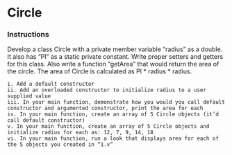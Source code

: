 # Circle

### Instructions
Develop a class Circle with a private member variable “radius” as a double. It also has “PI” as a static private constant. Write proper setters and getters for this class. Also write a function “getArea” that would return the area of the circle. The area of Circle is calculated as PI * radius * radius.

    i. Add a default constructor
    ii. Add an overloaded constructor to initialize radius to a user supplied value
    iii. In your main function, demonstrate how you would you call default constructor and argumented constructor, print the area for each
    iv. In your main function, create an array of 5 Circle objects (it’d call default constructor)
    v. In your main function, create an array of 5 Circle objects and initialize radius for each as: 12, 7, 9, 14, 18
    vi. In your main function, run a look that displays area for each of the 5 objects you created in “1.v”
